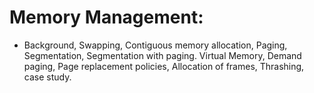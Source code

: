 # Memory Management:
- Background, Swapping, Contiguous memory allocation, Paging, Segmentation, Segmentation with paging. Virtual Memory, Demand paging, Page replacement policies, Allocation of frames, Thrashing, case study.
  
